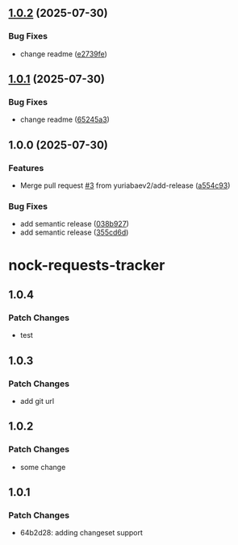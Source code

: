 ## [1.0.2](https://github.com/yuriabaev2/nock-requests-tracker/compare/v1.0.1...v1.0.2) (2025-07-30)

### Bug Fixes

* change readme ([e2739fe](https://github.com/yuriabaev2/nock-requests-tracker/commit/e2739fe8ffceb8a57af85336cad64256977dc6e2))

## [1.0.1](https://github.com/yuriabaev2/nock-requests-tracker/compare/v1.0.0...v1.0.1) (2025-07-30)

### Bug Fixes

* change readme ([65245a3](https://github.com/yuriabaev2/nock-requests-tracker/commit/65245a3c99476ca807ad966d09f07da8c26e109f))

## 1.0.0 (2025-07-30)

### Features

* Merge pull request [#3](https://github.com/yuriabaev2/nock-requests-tracker/issues/3) from yuriabaev2/add-release ([a554c93](https://github.com/yuriabaev2/nock-requests-tracker/commit/a554c93abddd68b24e79aab417ba062156b77762))

### Bug Fixes

* add semantic release ([038b927](https://github.com/yuriabaev2/nock-requests-tracker/commit/038b927ca8447bc3a45089eca5dc5127c0860e46))
* add semantic release ([355cd6d](https://github.com/yuriabaev2/nock-requests-tracker/commit/355cd6daab4f7285c6292bfbd23ca787a5ab33ac))

# nock-requests-tracker

## 1.0.4

### Patch Changes

- test

## 1.0.3

### Patch Changes

- add git url

## 1.0.2

### Patch Changes

- some change

## 1.0.1

### Patch Changes

- 64b2d28: adding changeset support
